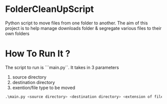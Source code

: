 # FolderCleanUpScript
Python script to move files from one folder to another. The aim of this project is to help manage downloads folder &amp; segregate various files to their own folders

# How To Run It ?
The script to run is ```main.py``. It takes in 3 parameters
1. source directory
2. destination directory
3. exention/file type to be moved

```py
.\main.py <source directory> <destination directory> <extension of files>
```

